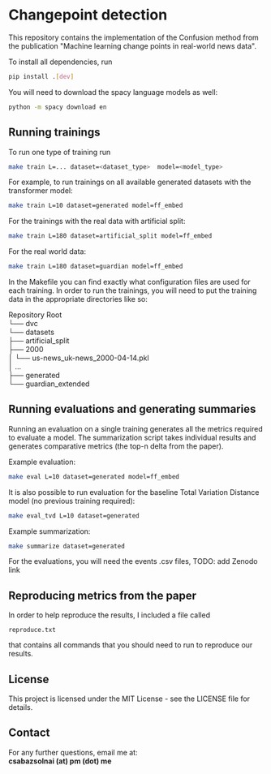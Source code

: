 # Changepoint detection

This repository contains the implementation of the Confusion method
from the publication "Machine learning change points in real-world news data".

To install all dependencies, run

```bash
pip install .[dev]
```

You will need to download the spacy language models as well:

```bash
python -m spacy download en
```

## Running trainings

To run one type of training run

```bash
make train L=... dataset=<dataset_type>  model=<model_type>
```

For example, to run trainings on all available generated datasets with the transformer model:

```bash
make train L=10 dataset=generated model=ff_embed
```

For the trainings with the real data with artificial split:

```bash
make train L=180 dataset=artificial_split model=ff_embed
```

For the real world data:

```bash
make train L=180 dataset=guardian model=ff_embed
```

In the Makefile you can find exactly what configuration files are used for each training.
In order to run the trainings, you will need to put the training data in the appropriate directories like so:

Repository Root  
└── dvc  
    └── datasets  
        ├── artificial_split  
        ├── 2000  
        │   └── us-news_uk-news_2000-04-14.pkl  
        │   ...  
        ├── generated  
        └── guardian_extended  

## Running evaluations and generating summaries

Running an evaluation on a single training generates all the metrics required to evaluate a model. The summarization
script takes individual results and generates comparative metrics (the top-n delta from the paper).

Example evaluation:

```bash
make eval L=10 dataset=generated model=ff_embed
```

It is also possible to run evaluation for the baseline Total Variation Distance model (no previous training required):

```bash
make eval_tvd L=10 dataset=generated
```

Example summarization:

```bash
make summarize dataset=generated
```

For the evaluations, you will need the events .csv files,
TODO: add Zenodo link


## Reproducing metrics from the paper

In order to help reproduce the results, I included a file called
```
reproduce.txt
```
that contains all commands that you should need to run to reproduce our results.

## License

This project is licensed under the MIT License - see the LICENSE file for details.

## Contact

For any further questions, email me at:  
**csabazsolnai (at) pm (dot) me**
